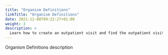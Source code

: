 ```yaml
---
title: "Organism Definitions"
linkTitle: "Organism Definitions"
date: 2021-12-08T09:22:27+01:00
weight: 3
description: >
  Learn how to create an outpatient visit and find the outpatient visit created previously
---
```


Organism Definitions description
